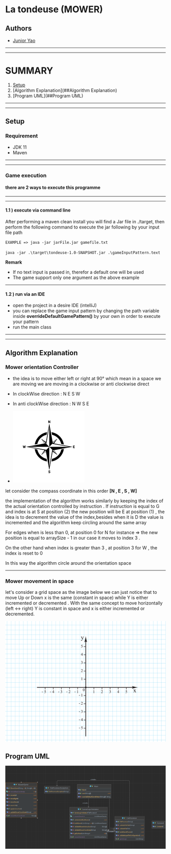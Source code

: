 # La tondeuse (MOWER)

## Authors

- [Junior Yao ](https://github.com/junioryao/MowerGame/tree/master)

***
***

# SUMMARY

1. [Setup](##Setup)
2. [Algorithm Explanation](##Algorithm Explanation)
3. [Program UML](##Program UML)

***
***

## Setup

### Requirement

* JDK 11
* Maven

***
***

### Game execution

#### **there are 2 ways to execute this programme**

***
***

#### 1.1 ) execute via command line

After performing a maven clean install you will find a Jar file in ./target, then
perform the following command to execute the jar following by your input file path

```
EXAMPLE => java -jar jarFile.jar gamefile.txt

java -jar .\target\tondeuse-1.0-SNAPSHOT.jar .\gameInputPattern.text
```

**Remark**

* If no text input is passed in, therefor a default one will be used
* The game support only one argument as the above example

***

#### 1.2 ) run via an IDE

* open the project in a desire IDE (intelliJ)
* you can replace the game input pattern by changing the path variable inside
  **overrideDefaultGamePattern()** by your own in order to execute your pattern
* run the main class

***
***

## Algorithm Explanation

### Mower orientation Controller

* the idea is to move either left or right at 90° which mean in a space we are moving we are moving in a clockwise or
  anti clockwise direct

* In clockWise direction : N E S W

* In anti clockWise direction : N W S E

* ![img.png](img.png)

let consider the compass coordinate in this order **[N , E , S , W]**

the implementation of the algorithm works similarly by keeping the index of the actual orientation controlled by
instruction . If instruction is equal to G and index is at S at position (2) the new position will be E at position (1)
, the idea is to decrement the value of the index,besides when it is D the value is incremented and the algorithm keep
circling around the same array

For edges when is less than 0, at position 0 for N for instance => the new position is equal to arraySize - 1 in our
case it moves to index 3 .

On the other hand when index is greater than 3 , at position 3 for W , the index is reset to 0

In this way the algorithm circle around the orientation space

***

### Mower movement in space

let's consider a grid space as the image below
we can just notice that to move Up or Down
x is the same (constant in space) while Y is either incremented or decremented .
With the same concept to move horizontally (left <-> right)
Y is constant in space and x is either incremented or decremented.

![img_1.png](img_1.png)

## Program UML

![img_2.png](img_2.png)






